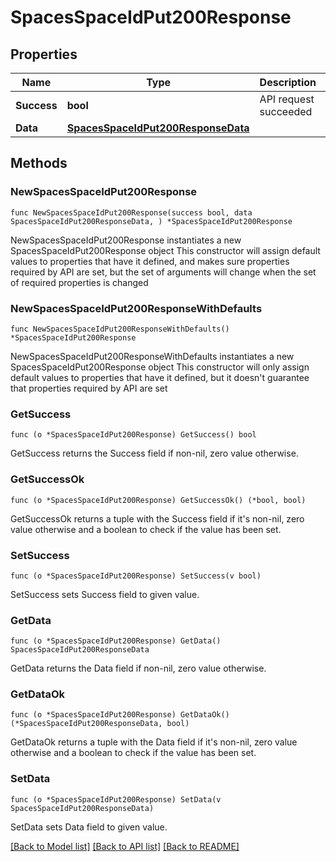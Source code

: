 # SpacesSpaceIdPut200Response

## Properties

Name | Type | Description | Notes
------------ | ------------- | ------------- | -------------
**Success** | **bool** | API request succeeded | 
**Data** | [**SpacesSpaceIdPut200ResponseData**](SpacesSpaceIdPut200ResponseData.md) |  | 

## Methods

### NewSpacesSpaceIdPut200Response

`func NewSpacesSpaceIdPut200Response(success bool, data SpacesSpaceIdPut200ResponseData, ) *SpacesSpaceIdPut200Response`

NewSpacesSpaceIdPut200Response instantiates a new SpacesSpaceIdPut200Response object
This constructor will assign default values to properties that have it defined,
and makes sure properties required by API are set, but the set of arguments
will change when the set of required properties is changed

### NewSpacesSpaceIdPut200ResponseWithDefaults

`func NewSpacesSpaceIdPut200ResponseWithDefaults() *SpacesSpaceIdPut200Response`

NewSpacesSpaceIdPut200ResponseWithDefaults instantiates a new SpacesSpaceIdPut200Response object
This constructor will only assign default values to properties that have it defined,
but it doesn't guarantee that properties required by API are set

### GetSuccess

`func (o *SpacesSpaceIdPut200Response) GetSuccess() bool`

GetSuccess returns the Success field if non-nil, zero value otherwise.

### GetSuccessOk

`func (o *SpacesSpaceIdPut200Response) GetSuccessOk() (*bool, bool)`

GetSuccessOk returns a tuple with the Success field if it's non-nil, zero value otherwise
and a boolean to check if the value has been set.

### SetSuccess

`func (o *SpacesSpaceIdPut200Response) SetSuccess(v bool)`

SetSuccess sets Success field to given value.


### GetData

`func (o *SpacesSpaceIdPut200Response) GetData() SpacesSpaceIdPut200ResponseData`

GetData returns the Data field if non-nil, zero value otherwise.

### GetDataOk

`func (o *SpacesSpaceIdPut200Response) GetDataOk() (*SpacesSpaceIdPut200ResponseData, bool)`

GetDataOk returns a tuple with the Data field if it's non-nil, zero value otherwise
and a boolean to check if the value has been set.

### SetData

`func (o *SpacesSpaceIdPut200Response) SetData(v SpacesSpaceIdPut200ResponseData)`

SetData sets Data field to given value.



[[Back to Model list]](../README.md#documentation-for-models) [[Back to API list]](../README.md#documentation-for-api-endpoints) [[Back to README]](../README.md)


